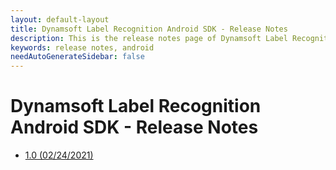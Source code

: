 ```yaml
---
layout: default-layout
title: Dynamsoft Label Recognition Android SDK - Release Notes
description: This is the release notes page of Dynamsoft Label Recognition for Android SDK.
keywords: release notes, android
needAutoGenerateSidebar: false
---
```


# Dynamsoft Label Recognition Android SDK - Release Notes

- [1.0   (02/24/2021)](android-1.md#10-02242021)